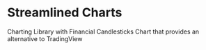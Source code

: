 # Streamlined Charts

Charting Library with Financial Candlesticks Chart that provides an alternative to TradingView
